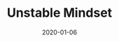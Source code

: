 ---
title: "Unstable Mindset"
subtitle:
description: "迷你 5 輯"
icon: library_music
weight: 50000
date: 2020-01-06
images: ["/docs/m5-unstable-mindset/unstable-mindset.jpg"]
---